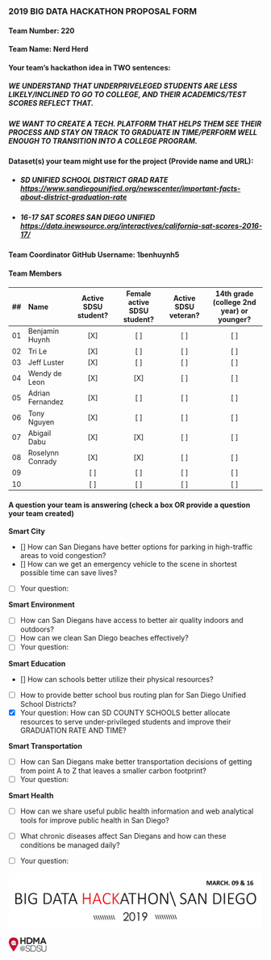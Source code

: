 ### 2019 BIG DATA HACKATHON PROPOSAL FORM

#### Team Number: 220

#### Team Name: Nerd Herd 
  
#### Your team’s hackathon idea in TWO sentences:
##### WE UNDERSTAND THAT UNDERPRIVELEGED STUDENTS ARE LESS LIKELY/INCLINED TO GO TO COLLEGE, AND THEIR ACADEMICS/TEST SCORES REFLECT THAT.
##### WE WANT TO CREATE A TECH. PLATFORM THAT HELPS THEM SEE THEIR PROCESS AND STAY ON TRACK TO GRADUATE IN TIME/PERFORM WELL ENOUGH TO TRANSITION INTO A COLLEGE PROGRAM.
  
#### Dataset(s) your team might use for the project (Provide name and URL):
- ##### SD UNIFIED SCHOOL DISTRICT GRAD RATE https://www.sandiegounified.org/newscenter/important-facts-about-district-graduation-rate
- ##### 16-17 SAT SCORES SAN DIEGO UNIFIED https://data.inewsource.org/interactives/california-sat-scores-2016-17/

#### Team Coordinator GitHub Username: 1benhuynh5

#### Team Members
| ## |        Name         | Active SDSU student? | Female active SDSU student? | Active SDSU veteran? | 14th grade (college 2nd year) or younger? |
| -- | :------------------ |        :---:         |            :---:            |        :---:         |                  :---:                    |
| 01 | Benjamin Huynh      |         [X]          |             [ ]             |         [ ]          |                   [ ]                     |
| 02 |     Tri Le          |         [X]          |             [ ]             |         [ ]          |                   [ ]                     |
| 03 |    Jeff Luster      |         [X]          |             [ ]             |         [ ]          |                   [ ]                     |
| 04 |    Wendy de Leon    |         [X]          |             [X]             |         [ ]          |                   [ ]                     |
| 05 |  Adrian Fernandez |         [X]          |             [ ]             |         [ ]          |                   [ ]                     |
| 06 |    Tony Nguyen |         [X]          |             [ ]             |         [ ]          |                   [ ]                     |
| 07 |      Abigail Dabu  |         [X]          |             [X]             |         [ ]          |                   [ ]                     |
| 08 |   Roselynn Conrady |         [X]          |             [X]             |         [ ]          |                   [ ]                     |
| 09 |                     |         [ ]          |             [ ]             |         [ ]          |                   [ ]                     |
| 10 |                     |         [ ]          |             [ ]             |         [ ]          |                   [ ]                     |
  
#### A question your team is answering (check a box OR provide a question your team created)

**Smart City**
- [] How can San Diegans have better options for parking in high-traffic areas to void congestion?
- [] How can we get an emergency vehicle to the scene in shortest possible time can save lives?
- [ ] Your question:

**Smart Environment**
- [ ] How can San Diegans have access to better air quality indoors and outdoors?
- [ ] How can we clean San Diego beaches effectively?
- [ ] Your question:

**Smart Education**
- [] How can schools better utilize their physical resources?
- [ ] How to provide better school bus routing plan for San Diego Unified School Districts?
- [X] Your question: How can SD COUNTY SCHOOLS better allocate resources to serve under-privileged students and improve their GRADUATION RATE AND TIME? 

**Smart Transportation**
- [ ] How can San Diegans make better transportation decisions of getting from point A to Z that leaves a smaller carbon footprint?
- [ ] Your question:

**Smart Health**
- [ ] How can we share useful public health information and web analytical tools for improve public health in San Diego?
- [ ] What chronic diseases affect San Diegans and how can these conditions be managed daily?
- [ ] Your question:


![bigdatahackathon4sd](https://github.com/BigDataForSanDiego/00-Proposal-Templates/blob/master/img/big_data_2019.jpg "Big Data Hackathon for San Diego 2019")  

<img height="15%" width="15%" alt="hdma" src="https://github.com/BigDataForSanDiego/00-Proposal-Templates/blob/master/img/hdma2.png"> 
